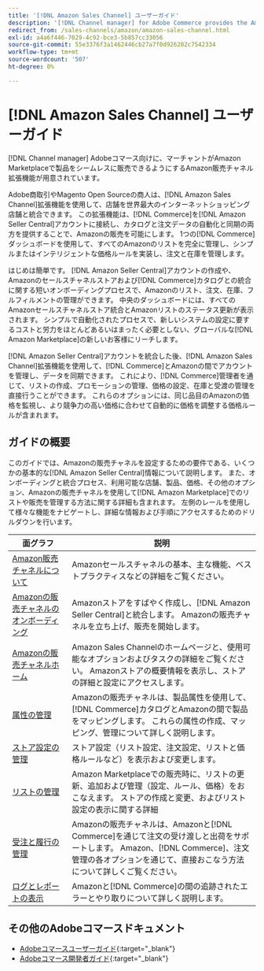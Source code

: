 ```yaml
---
title: '[!DNL Amazon Sales Channel] ユーザーガイド'
description: '[!DNL Channel manager] for Adobe Commerce provides the Amazon sales channel extension to enable merchants to seamlessly sell products in the [!DNL Amazon Marketplace].'
redirect_from: /sales-channels/amazon/amazon-sales-channel.html
exl-id: a4a6f446-7029-4c92-bce3-5b857cc33056
source-git-commit: 55e3376f3a1462446cb27a7f0d926202c7542334
workflow-type: tm+mt
source-wordcount: '507'
ht-degree: 0%

---
```


# [!DNL Amazon Sales Channel] ユーザーガイド

[!DNL Channel manager] Adobeコマース向けに、マーチャントがAmazon Marketplaceで製品をシームレスに販売できるようにするAmazon販売チャネル拡張機能が用意されています。

Adobe商取引やMagento Open Sourceの商人は、[!DNL Amazon Sales Channel]拡張機能を使用して、店舗を世界最大のインターネットショッピング店舗と統合できます。 この拡張機能は、[!DNL Commerce]を[!DNL Amazon Seller Central]アカウントに接続し、カタログと注文データの自動化と同期の両方を提供することで、Amazonの販売を可能にします。 1つの[!DNL Commerce]ダッシュボードを使用して、すべてのAmazonのリストを完全に管理し、シンプルまたはインテリジェントな価格ルールを実装し、注文と在庫を管理します。

はじめは簡単です。 [!DNL Amazon Seller Central]アカウントの作成や、Amazonのセールスチャネルストアおよび[!DNL Commerce]カタログとの統合に関する短いオンボーディングプロセスで、Amazonのリスト、注文、在庫、フルフィルメントの管理ができます。 中央のダッシュボードには、すべてのAmazonセールスチャネルストア統合とAmazonリストのステータス更新が表示されます。 シンプルで自動化されたプロセスで、新しいシステムの設定に要するコストと労力をほとんどあるいはまったく必要としない、グローバルな[!DNL Amazon Marketplace]の新しいお客様にリーチします。

[!DNL Amazon Seller Central]アカウントを統合した後、[!DNL Amazon Sales Channel]拡張機能を使用して、[!DNL Commerce]とAmazonの間でアカウントを管理し、データを同期できます。 これにより、[!DNL Commerce]管理者を通じて、リストの作成、プロモーションの管理、価格の設定、在庫と受渡の管理を直接行うことができます。 これらのオプションには、同じ品目のAmazonの価格を監視し、より競争力の高い価格に合わせて自動的に価格を調整する価格ルールが含まれます。

## ガイドの概要

このガイドでは、Amazonの販売チャネルを設定するための要件である、いくつかの基本的な[!DNL Amazon Seller Central]情報について説明します。 また、オンボーディングと統合プロセス、利用可能な店舗、製品、価格、その他のオプション、Amazonの販売チャネルを使用して[!DNL Amazon Marketplace]でのリストや販売を管理する方法に関する詳細も含まれます。 左側のレールを使用して様々な機能をナビゲートし、詳細な情報および手順にアクセスするためのドリルダウンを行います。

| 面グラフ | 説明 |
|----|----|
| [Amazon販売チャネルについて](./about-amazon-sales-channel.md) | Amazonセールスチャネルの基本、主な機能、ベストプラクティスなどの詳細をご覧ください。 |
| [Amazonの販売チャネルのオンボーディング](./amazon-onboarding-home.md) | Amazonストアをすばやく作成し、[!DNL Amazon Seller Central]と統合します。 Amazonの販売チャネルを立ち上げ、販売を開始します。 |
| [Amazonの販売チャネルホーム](./amazon-sales-channel-home.md) | Amazon Sales Channelのホームページと、使用可能なオプションおよびタスクの詳細をご覧ください。 Amazonストアの概要情報を表示し、ストアの詳細と設定にアクセスします。 |
| [属性の管理](./attributes-view.md) | Amazonの販売チャネルは、製品属性を使用して、[!DNL Commerce]カタログとAmazonの間で製品をマッピングします。 これらの属性の作成、マッピング、管理について詳しく説明します。 |
| [ストア設定の管理](./ob-store-review.md) | ストア設定（リスト設定、注文設定、リストと価格ルールなど）を表示および変更します。 |
| [リストの管理](./managing-product-listings.md) | Amazon Marketplaceでの販売時に、リストの更新、追加および管理（設定、ルール、価格）をおこなえます。 ストアの作成と変更、およびリスト設定の表示に関する詳細 |
| [受注と履行の管理](./managing-orders.md) | Amazonの販売チャネルは、Amazonと[!DNL Commerce]を通じて注文の受け渡しと出荷をサポートします。 Amazon、[!DNL Commerce]、注文管理の各オプションを通じて、直接おこなう方法について詳しくご覧ください。 |
| [ログとレポートの表示](./amazon-logs-reports.md) | Amazonと[!DNL Commerce]の間の追跡されたエラーとやり取りについて詳しく説明します。 |

## その他のAdobeコマースドキュメント

- [Adobeコマースユーザーガイド](https://docs.magento.com/user-guide/){:target=&quot;_blank&quot;}
- [Adobeコマース開発者ガイド](https://devdocs.magento.com/){:target=&quot;_blank&quot;}
